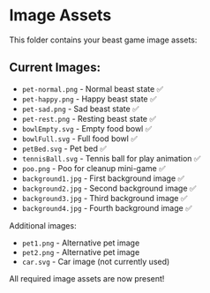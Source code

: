 # Image Assets

This folder contains your beast game image assets:

## Current Images:
- `pet-normal.png` - Normal beast state ✅
- `pet-happy.png` - Happy beast state ✅
- `pet-sad.png` - Sad beast state ✅
- `pet-rest.png` - Resting beast state ✅
- `bowlEmpty.svg` - Empty food bowl ✅
- `bowlFull.svg` - Full food bowl ✅
- `petBed.svg` - Pet bed ✅
- `tennisBall.svg` - Tennis ball for play animation ✅
- `poo.png` - Poo for cleanup mini-game ✅
- `background1.jpg` - First background image ✅
- `background2.jpg` - Second background image ✅
- `background3.jpg` - Third background image ✅
- `background4.jpg` - Fourth background image ✅

Additional images:
- `pet1.png` - Alternative pet image
- `pet2.png` - Alternative pet image  
- `car.svg` - Car image (not currently used)

All required image assets are now present!
